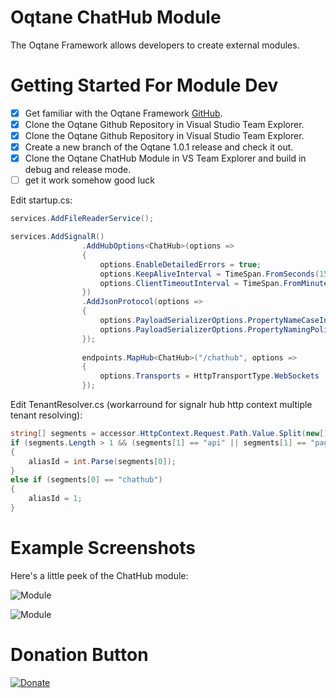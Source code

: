 # Oqtane ChatHub Module

The Oqtane Framework allows developers to create external modules.

# Getting Started For Module Dev

- [x] Get familiar with the Oqtane Framework [GitHub](https://github.com/oqtane/oqtane.framework).
- [x] Clone the Oqtane Github Repository in Visual Studio Team Explorer.
- [x] Clone the Oqtane Github Repository in Visual Studio Team Explorer.
- [x] Create a new branch of the Oqtane 1.0.1 release and check it out.
- [x] Clone the Oqtane ChatHub Module in VS Team Explorer and build in debug and release mode.
- [ ] get it work somehow good luck

Edit startup.cs:
```C#
services.AddFileReaderService();

services.AddSignalR()
                .AddHubOptions<ChatHub>(options =>
                {
                    options.EnableDetailedErrors = true;
                    options.KeepAliveInterval = TimeSpan.FromSeconds(15);
                    options.ClientTimeoutInterval = TimeSpan.FromMinutes(60);
                })
                .AddJsonProtocol(options =>
                {
                    options.PayloadSerializerOptions.PropertyNameCaseInsensitive = false;
                    options.PayloadSerializerOptions.PropertyNamingPolicy = null;
                });
				
				endpoints.MapHub<ChatHub>("/chathub", options =>
                {
                    options.Transports = HttpTransportType.WebSockets | HttpTransportType.LongPolling;
                });
```
			
Edit TenantResolver.cs (workarround for signalr hub http context multiple tenant resolving):
```C#
string[] segments = accessor.HttpContext.Request.Path.Value.Split(new[] { '/' }, StringSplitOptions.RemoveEmptyEntries);
if (segments.Length > 1 && (segments[1] == "api" || segments[1] == "pages") && segments[0] != "~")
{
	aliasId = int.Parse(segments[0]);
}
else if (segments[0] == "chathub")
{
	aliasId = 1;
}
```

# Example Screenshots

Here's a little peek of the ChatHub module:

![Module](https://github.com/boredanyway/oqtane.chathubs/blob/master/screenshot1.png?raw=true "Module")

![Module](https://github.com/boredanyway/oqtane.chathubs/blob/master/screenshot2.png?raw=true "Module")

# Donation Button

[![Donate](https://img.shields.io/badge/Donate-PayPal-green.svg)](https://www.paypal.com/cgi-bin/webscr?cmd=_s-xclick&hosted_button_id=DZVSWXB4L2GWA)
